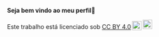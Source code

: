 **Seja bem vindo ao meu perfil🌷**

<!--
Me chamo Nádia, mas pode me chamar de Ninah ou Nanah✨

- 🌷✨ Gosto de ler mangás/manhwas
- ✨🌷 Gosto de ouvir músicas
- 🌷✨ Gosto de aprender novos idiomas
- ✨🌷 Sou aluna no Alura

-->
<p xmlns:cc="http://creativecommons.org/ns#" >Este trabalho está licenciado sob <a href="https://creativecommons.org/licenses/by/4.0/?ref=chooser-v1" target="_blank" rel="license noopener noreferrer" style="display:inline-block;">CC BY 4.0<img style="height:22px!important;margin-left:3px;vertical-align:text-bottom ;" src="https://mirrors.creativecommons.org/presskit/icons/cc.svg?ref=chooser-v1" alt=""><img style="height:22px!important;margin-left:3px;vertical -align:texto inferior;" src="https://mirrors.creativecommons.org/presskit/icons/by.svg?ref=chooser-v1" alt=""></a></p>
